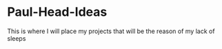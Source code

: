 # Paul-Head-Ideas
This is where I will place my projects that will be the reason of my lack of sleeps
